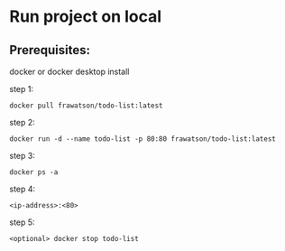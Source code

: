 # Run project on local

## Prerequisites:
docker or docker desktop install
    
step 1: 
    
    docker pull frawatson/todo-list:latest
    
step 2: 
    
    docker run -d --name todo-list -p 80:80 frawatson/todo-list:latest
    
step 3:
    
    docker ps -a
    
step 4:

    <ip-address>:<80>

step 5:

    <optional> docker stop todo-list
   
